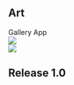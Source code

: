 ## Art
Gallery App
<br>
![](https://img.shields.io/badge/Git-MyGitHub-green.svg)
<br>
![](https://img.shields.io/badge/nima-hosseini-orange.svg)
## Release 1.0

